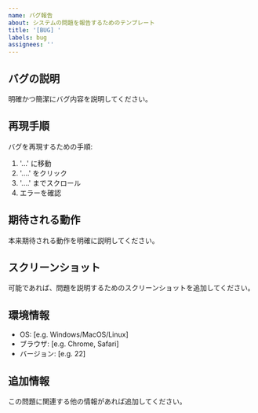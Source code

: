 ```yaml
---
name: バグ報告
about: システムの問題を報告するためのテンプレート
title: '[BUG] '
labels: bug
assignees: ''
---
```


## バグの説明
明確かつ簡潔にバグ内容を説明してください。

## 再現手順
バグを再現するための手順:
1. '...' に移動
2. '....' をクリック
3. '....' までスクロール
4. エラーを確認

## 期待される動作
本来期待される動作を明確に説明してください。

## スクリーンショット
可能であれば、問題を説明するためのスクリーンショットを追加してください。

## 環境情報
 - OS: [e.g. Windows/MacOS/Linux]
 - ブラウザ: [e.g. Chrome, Safari]
 - バージョン: [e.g. 22]

## 追加情報
この問題に関連する他の情報があれば追加してください。